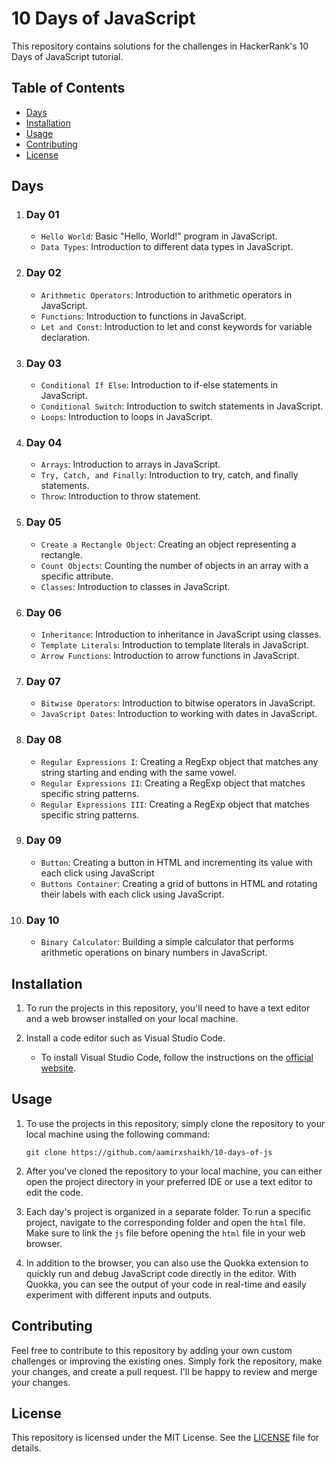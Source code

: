 # 10 Days of JavaScript

This repository contains solutions for the challenges in HackerRank's 10 Days of JavaScript tutorial.

## Table of Contents

- [Days](#days)
- [Installation](#installation)
- [Usage](#usage)
- [Contributing](#contributing)
- [License](#license)

## Days

1. ### Day 01
    - `Hello World`: Basic "Hello, World!" program in JavaScript.
    - `Data Types`: Introduction to different data types in JavaScript.
2. ### Day 02
    - `Arithmetic Operators`: Introduction to arithmetic operators in JavaScript.
    - `Functions`: Introduction to functions in JavaScript.
    - `Let and Const`: Introduction to let and const keywords for variable declaration.
3. ### Day 03
    - `Conditional If Else`: Introduction to if-else statements in JavaScript.
    - `Conditional Switch`: Introduction to switch statements in JavaScript.
    - `Loops`: Introduction to loops in JavaScript.
4. ### Day 04
    - `Arrays`: Introduction to arrays in JavaScript.
    - `Try, Catch, and Finally`: Introduction to try, catch, and finally statements.
    - `Throw`: Introduction to throw statement.
5. ### Day 05
    - `Create a Rectangle Object`: Creating an object representing a rectangle.
    - `Count Objects`: Counting the number of objects in an array with a specific attribute.
    - `Classes`: Introduction to classes in JavaScript.
6. ### Day 06
    - `Inheritance`: Introduction to inheritance in JavaScript using classes.
    - `Template Literals`: Introduction to template literals in JavaScript.
    - `Arrow Functions`: Introduction to arrow functions in JavaScript.
7. ### Day 07
    - `Bitwise Operators`: Introduction to bitwise operators in JavaScript.
    - `JavaScript Dates`: Introduction to working with dates in JavaScript.
8. ### Day 08
    - `Regular Expressions I`: Creating a RegExp object that matches any string starting and ending with the same vowel.
    - `Regular Expressions II`: Creating a RegExp object that matches specific string patterns.
    - `Regular Expressions III`: Creating a RegExp object that matches specific string patterns.
9. ### Day 09
    - `Button`: Creating a button in HTML and incrementing its value with each click using JavaScript
    - `Buttons Container`: Creating a grid of buttons in HTML and rotating their labels with each click using JavaScript.
10. ### Day 10
    - `Binary Calculator`: Building a simple calculator that performs arithmetic operations on binary numbers in JavaScript.

## Installation

1. To run the projects in this repository, you'll need to have a text editor and a web browser installed on your local machine.

2. Install a code editor such as Visual Studio Code.
  
   - To install Visual Studio Code, follow the instructions on the [official website](https://code.visualstudio.com/Download).


## Usage

1. To use the projects in this repository, simply clone the repository to your local machine using the following command:

    `git clone https://github.com/aamirxshaikh/10-days-of-js`

2. After you've cloned the repository to your local machine, you can either open the project directory in your preferred IDE or use a text editor to edit the code.

3. Each day's project is organized in a separate folder. To run a specific project, navigate to the corresponding folder and open the `html` file. Make sure to link the `js` file before opening the `html` file in your web browser.

4. In addition to the browser, you can also use the Quokka extension to quickly run and debug JavaScript code directly in the editor. With Quokka, you can see the output of your code in real-time and easily experiment with different inputs and outputs. 

## Contributing

Feel free to contribute to this repository by adding your own custom challenges or improving the existing ones. Simply fork the repository, make your changes, and create a pull request. I'll be happy to review and merge your changes.

## License

This repository is licensed under the MIT License. See the [LICENSE](LICENSE) file for details.

